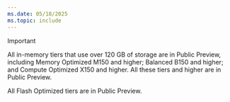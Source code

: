 ```yaml
---
ms.date: 05/18/2025
ms.topic: include
---
```


> [!IMPORTANT]
> All in-memory tiers that use over 120 GB of storage are in Public Preview, including Memory Optimized M150 and higher; Balanced B150 and higher; and Compute Optimized X150 and higher. All these tiers and higher are in Public Preview.
>
> All Flash Optimized tiers are in Public Preview.
